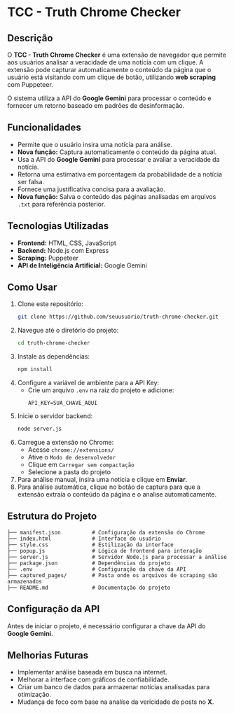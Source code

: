 # TCC - Truth Chrome Checker

## Descrição

O **TCC - Truth Chrome Checker** é uma extensão de navegador que permite aos usuários analisar a veracidade de uma notícia com um clique. A extensão pode capturar automaticamente o conteúdo da página que o usuário está visitando com um clique de botão, utilizando **web scraping** com Puppeteer.

O sistema utiliza a API do **Google Gemini** para processar o conteúdo e fornecer um retorno baseado em padrões de desinformação.

## Funcionalidades

- Permite que o usuário insira uma notícia para análise.
- **Nova função:** Captura automaticamente o conteúdo da página atual.
- Usa a API do **Google Gemini** para processar e avaliar a veracidade da notícia.
- Retorna uma estimativa em porcentagem da probabilidade de a notícia ser falsa.
- Fornece uma justificativa concisa para a avaliação.
- **Nova função:** Salva o conteúdo das páginas analisadas em arquivos `.txt` para referência posterior.

## Tecnologias Utilizadas

- **Frontend:** HTML, CSS, JavaScript
- **Backend:** Node.js com Express
- **Scraping:** Puppeteer
- **API de Inteligência Artificial:** Google Gemini

## Como Usar

1. Clone este repositório:
   ```bash
   git clone https://github.com/seuusuario/truth-chrome-checker.git
   ```
2. Navegue até o diretório do projeto:
   ```bash
   cd truth-chrome-checker
   ```
3. Instale as dependências:
   ```bash
   npm install
   ```
4. Configure a variável de ambiente para a API Key:
   - Crie um arquivo `.env` na raiz do projeto e adicione:
     ```env
     API_KEY=SUA_CHAVE_AQUI
     ```
5. Inicie o servidor backend:
   ```bash
   node server.js
   ```
6. Carregue a extensão no Chrome:
   - Acesse `chrome://extensions/`
   - Ative o `Modo de desenvolvedor`
   - Clique em `Carregar sem compactação`
   - Selecione a pasta do projeto
7. Para análise manual, insira uma notícia e clique em **Enviar**.
8. Para análise automática, clique no botão de captura para que a extensão extraia o conteúdo da página e o analise automaticamente.

## Estrutura do Projeto

```
├── manifest.json          # Configuração da extensão do Chrome
├── index.html             # Interface do usuário
├── style.css              # Estilização da interface
├── popup.js               # Lógica de frontend para interação
├── server.js              # Servidor Node.js para processar a análise
├── package.json           # Dependências do projeto
├── .env                   # Configuração da chave da API
├── captured_pages/        # Pasta onde os arquivos de scraping são armazenados
├── README.md              # Documentação do projeto
```

## Configuração da API

Antes de iniciar o projeto, é necessário configurar a chave da API do **Google Gemini**.

## Melhorias Futuras

- Implementar análise baseada em busca na internet.
- Melhorar a interface com gráficos de confiabilidade.
- Criar um banco de dados para armazenar notícias analisadas para otimização.
- Mudança de foco com base na analíse da vericidade de posts no **X**.